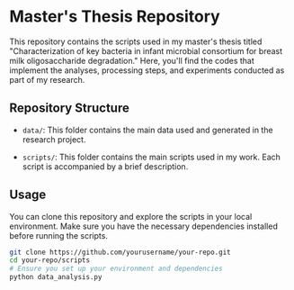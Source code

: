 # Master's Thesis Repository

This repository contains the scripts used in my master's thesis titled "Characterization of key bacteria in infant microbial consortium for breast milk oligosaccharide degradation." Here, you'll find the codes that implement the analyses, processing steps, and experiments conducted as part of my research.

## Repository Structure

- `data/`: This folder contains the main data used and generated in the research project.

- `scripts/`: This folder contains the main scripts used in my work. Each script is accompanied by a brief description.

## Usage

You can clone this repository and explore the scripts in your local environment. Make sure you have the necessary dependencies installed before running the scripts.

```bash
git clone https://github.com/yourusername/your-repo.git
cd your-repo/scripts
# Ensure you set up your environment and dependencies
python data_analysis.py
